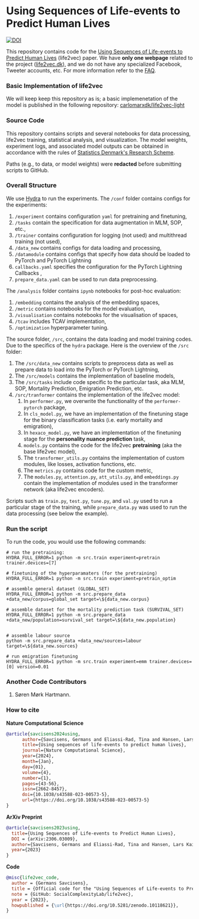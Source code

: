 # Using Sequences of Life-events to Predict Human Lives

[![DOI](https://zenodo.org/badge/doi/10.5281/zenodo.10118620.svg)](https://zenodo.org/doi/10.5281/zenodo.10118620)

This repository contains code for the [Using Sequences of Life-events to Predict Human Lives](https://www.nature.com/articles/s43588-023-00573-5) (life2vec) paper.
We have **only one webpage** related to the project ([life2vec.dk](https://life2vec.dk)), and we do not have any specialized Facebook, Tweeter accounts, etc.
For more information refer to the [FAQ](https://life2vec.dk).


### Basic Implementation of life2vec
We will keep keep this repository as is; a basic implemenetation of the model is published in the following repository: [carlomarxdk/life2vec-light](https://github.com/carlomarxdk/life2vec-light)

### Source Code

This repository contains scripts and several notebooks for data processing, life2vec training, statistical analysis, and visualization. The model weights, experiment logs, and associated model outputs can be obtained in accordance with the rules of [Statistics Denmark's Research Scheme](https://www.dst.dk/en/TilSalg/Forskningsservice/Dataadgang).

Paths (e.g., to data, or model weights) were **redacted** before submitting scripts to GitHub.

### Overall Structure

We use [Hydra](https://hydra.cc/docs/intro/) to run the experiments. The `/conf` folder contains configs for the experiments:
1. `/experiment` contains configuration `yaml` for pretraining and finetuning,
2. `/tasks` contain the specification for data augmentation in MLM, SOP, etc.,
3. `/trainer` contains configuration for logging (not used) and multithread training (not used),
4. `/data_new` contains configs for data loading and processing,
5. `/datamodule` contains configs that specify how data should be loaded to PyTorch and PyTorch Lightning
6. `callbacks.yaml` specifies the configuration for the PyTorch Lightning Callbacks ,
7. `prepare_data.yaml` can be used to run data preprocessing.

The `/analysis` folder contains `ipynb` notebooks for post-hoc evaluation:
1. `/embedding` contains the analysis of the embedding spaces,
2. `/metric` contains notebooks for the model evaluation,
3. `/visualisation` contains notebooks for the visualisation of spaces,
4. `/tcav` includes TCAV implementation,
5. `/optimization` hyperparameter tuning.

The source folder, `/src`, contains the data loading and model training codes. Due to the specifics of the `hydra` package. Here is the overview of the `/src` folder:
1. The `/src/data_new` contains scripts to preprocess data as well as prepare data to load into the PyTorch or PyTorch Lightning,
2. The `/src/models` contains the implementation of baseline models,
3. The `/src/tasks` include code specific to the particular task, aka MLM, SOP, Mortality Prediction, Emigration Prediction, etc.
4. `/src/tranformer` contains the implementation of the life2vec model:
      1. In `performer.py`, we overwrite the functionality of the `performer-pytorch` package,
      2. In `cls_model.py`, we have an implementation of the finetuning stage for the binary classification tasks (i.e. early mortality and emigration),
      3. In `hexaco_model.py`, we have an implementation of the finetuning stage for the **personality nuance prediction** task,
      4. `models.py` contains the code for the life2vec **pretraining** (aka the base life2vec model),
      5. The `transformer_utils.py` contains the implementation of custom modules, like losses, activation functions, etc.
      6. The `metrics.py` contains code for the custom metric,
      7. The `modules.py`, `attention.py`, `att_utils.py`, and `embeddings.py` contain the implementation of modules used in the transformer network (aka life2vec encoders).

Scripts such as `train.py`, `test.py`, `tune.py`, and `val.py` used to run a particular stage of the training, while `prepare_data.py` was used to run the data processing (see below the example).


### Run the script
To run the code, you would use the following commands:

```
# run the pretraining:
HYDRA_FULL_ERROR=1 python -m src.train experiment=pretrain trainer.devices=[7]

# finetuning of the hyperparamaters (for the pretraining)
HYDRA_FULL_ERROR=1 python -m src.train experiment=pretrain_optim

# assemble general dataset (GLOBAL_SET)
HYDRA_FULL_ERROR=1 python -m src.prepare_data +data_new/corpus=global_set target=\${data_new.corpus}

# assemble dataset for the mortality prediction task (SURVIVAL_SET)
HYDRA_FULL_ERROR=1 python -m src.prepare_data +data_new/population=survival_set target=\${data_new.population}


# assemble labour source
python -m src.prepare_data +data_new/sources=labour target=\${data_new.sources}

# run emigration finetuning
HYDRA_FULL_ERROR=1 python -m src.train experiment=emm trainer.devices=[0] version=0.01
```

### Another Code Contributors
1. Søren Mørk Hartmann.

### How to cite

**Nature Computational Science**
```bibtex
@article{savcisens2024using,
      author={Savcisens, Germans and Eliassi-Rad, Tina and Hansen, Lars Kai and Mortensen, Laust Hvas and Lilleholt, Lau and Rogers, Anna and Zettler, Ingo and Lehmann, Sune},
      title={Using sequences of life-events to predict human lives},
      journal={Nature Computational Science},
      year={2024},
      month={Jan},
      day={01},
      volume={4},
      number={1},
      pages={43-56},
      issn={2662-8457},
      doi={10.1038/s43588-023-00573-5},
      url={https://doi.org/10.1038/s43588-023-00573-5}
}
```

**ArXiv Preprint**
```bibtex
@article{savcisens2023using,
  title={Using Sequences of Life-events to Predict Human Lives},
  DOI = {arXiv:2306.03009},
  author={Savcisens, Germans and Eliassi-Rad, Tina and Hansen, Lars Kai and Mortensen, Laust and Lilleholt, Lau and Rogers, Anna and Zettler, Ingo and Lehmann, Sune},
  year={2023}
}
```
**Code**
```bibtex
@misc{life2vec_code,
  author = {Germans Savcisens},
  title = {Official code for the "Using Sequences of Life-events to Predict Human Lives" paper},
  note = {GitHub: SocialComplexityLab/life2vec},
  year = {2023},
  howpublished = {\url{https://doi.org/10.5281/zenodo.10118621}},
}
```
